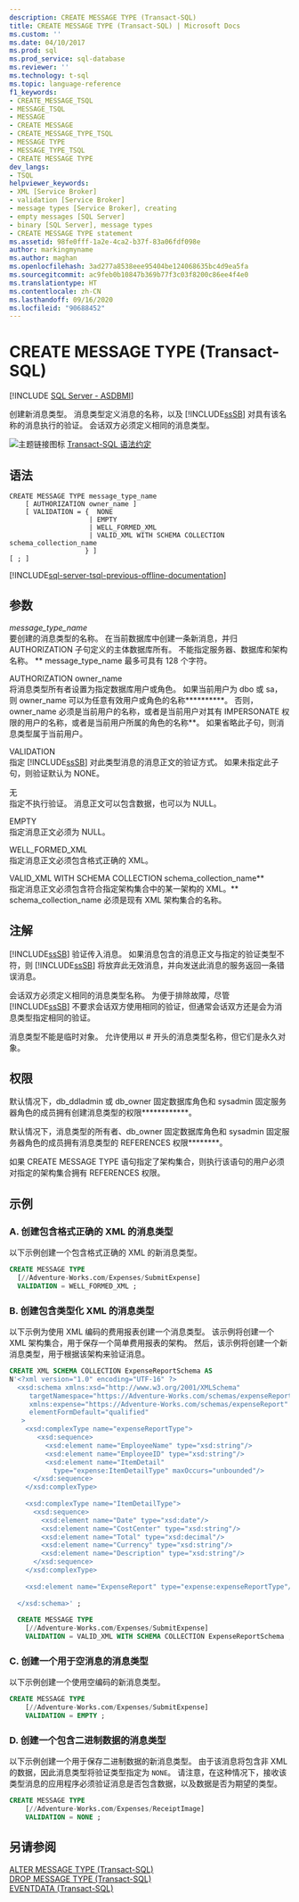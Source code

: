 ```yaml
---
description: CREATE MESSAGE TYPE (Transact-SQL)
title: CREATE MESSAGE TYPE (Transact-SQL) | Microsoft Docs
ms.custom: ''
ms.date: 04/10/2017
ms.prod: sql
ms.prod_service: sql-database
ms.reviewer: ''
ms.technology: t-sql
ms.topic: language-reference
f1_keywords:
- CREATE_MESSAGE_TSQL
- MESSAGE_TSQL
- MESSAGE
- CREATE MESSAGE
- CREATE_MESSAGE_TYPE_TSQL
- MESSAGE TYPE
- MESSAGE_TYPE_TSQL
- CREATE MESSAGE TYPE
dev_langs:
- TSQL
helpviewer_keywords:
- XML [Service Broker]
- validation [Service Broker]
- message types [Service Broker], creating
- empty messages [SQL Server]
- binary [SQL Server], message types
- CREATE MESSAGE TYPE statement
ms.assetid: 98fe0fff-1a2e-4ca2-b37f-83a06fdf098e
author: markingmyname
ms.author: maghan
ms.openlocfilehash: 3ad277a8538eee95404be124068635bc4d9ea5fa
ms.sourcegitcommit: ac9feb0b10847b369b77f3c03f8200c86ee4f4e0
ms.translationtype: HT
ms.contentlocale: zh-CN
ms.lasthandoff: 09/16/2020
ms.locfileid: "90688452"
---
```

# <a name="create-message-type-transact-sql"></a>CREATE MESSAGE TYPE (Transact-SQL)
[!INCLUDE [SQL Server - ASDBMI](../../includes/applies-to-version/sql-asdbmi.md)]

  创建新消息类型。 消息类型定义消息的名称，以及 [!INCLUDE[ssSB](../../includes/sssb-md.md)] 对具有该名称的消息执行的验证。 会话双方必须定义相同的消息类型。  
  
 ![主题链接图标](../../database-engine/configure-windows/media/topic-link.gif "“主题链接”图标") [Transact-SQL 语法约定](../../t-sql/language-elements/transact-sql-syntax-conventions-transact-sql.md)  
  
## <a name="syntax"></a>语法  
  
```syntaxsql
CREATE MESSAGE TYPE message_type_name  
    [ AUTHORIZATION owner_name ]  
    [ VALIDATION = {  NONE  
                    | EMPTY   
                    | WELL_FORMED_XML  
                    | VALID_XML WITH SCHEMA COLLECTION schema_collection_name  
                   } ]  
[ ; ]  
```  
  
[!INCLUDE[sql-server-tsql-previous-offline-documentation](../../includes/sql-server-tsql-previous-offline-documentation.md)]

## <a name="arguments"></a>参数
 *message_type_name*  
 要创建的消息类型的名称。 在当前数据库中创建一条新消息，并归 AUTHORIZATION 子句定义的主体数据库所有。 不能指定服务器、数据库和架构名称。 ** message_type_name 最多可具有 128 个字符。  
  
 AUTHORIZATION owner_name   
 将消息类型所有者设置为指定数据库用户或角色。 如果当前用户为 dbo 或 sa，则 owner_name 可以为任意有效用户或角色的名称**********。 否则，owner_name 必须是当前用户的名称，或者是当前用户对其有 IMPERSONATE 权限的用户的名称，或者是当前用户所属的角色的名称**。 如果省略此子句，则消息类型属于当前用户。  
  
 VALIDATION  
 指定 [!INCLUDE[ssSB](../../includes/sssb-md.md)] 对此类型消息的消息正文的验证方式。 如果未指定此子句，则验证默认为 NONE。  
  
 无  
 指定不执行验证。 消息正文可以包含数据，也可以为 NULL。  
  
 EMPTY  
 指定消息正文必须为 NULL。  
  
 WELL_FORMED_XML  
 指定消息正文必须包含格式正确的 XML。  
  
 VALID_XML WITH SCHEMA COLLECTION schema_collection_name**  
 指定消息正文必须包含符合指定架构集合中的某一架构的 XML。** schema_collection_name 必须是现有 XML 架构集合的名称。  
  
## <a name="remarks"></a>注解  
 [!INCLUDE[ssSB](../../includes/sssb-md.md)] 验证传入消息。 如果消息包含的消息正文与指定的验证类型不符，则 [!INCLUDE[ssSB](../../includes/sssb-md.md)] 将放弃此无效消息，并向发送此消息的服务返回一条错误消息。  
  
 会话双方必须定义相同的消息类型名称。 为便于排除故障，尽管 [!INCLUDE[ssSB](../../includes/sssb-md.md)] 不要求会话双方使用相同的验证，但通常会话双方还是会为消息类型指定相同的验证。  
  
 消息类型不能是临时对象。 允许使用以 # 开头的消息类型名称，但它们是永久对象。  
  
## <a name="permissions"></a>权限  
 默认情况下，db_ddladmin 或 db_owner 固定数据库角色和 sysadmin 固定服务器角色的成员拥有创建消息类型的权限************。  
  
 默认情况下，消息类型的所有者、db_owner 固定数据库角色和 sysadmin 固定服务器角色的成员拥有消息类型的 REFERENCES 权限********。  
  
 如果 CREATE MESSAGE TYPE 语句指定了架构集合，则执行该语句的用户必须对指定的架构集合拥有 REFERENCES 权限。  
  
## <a name="examples"></a>示例  
  
### <a name="a-creating-a-message-type-containing-well-formed-xml"></a>A. 创建包含格式正确的 XML 的消息类型  
 以下示例创建一个包含格式正确的 XML 的新消息类型。  
  
```sql  
CREATE MESSAGE TYPE  
  [//Adventure-Works.com/Expenses/SubmitExpense]  
  VALIDATION = WELL_FORMED_XML ;     
```  
  
### <a name="b-creating-a-message-type-containing-typed-xml"></a>B. 创建包含类型化 XML 的消息类型  
 以下示例为使用 XML 编码的费用报表创建一个消息类型。 该示例将创建一个 XML 架构集合，用于保存一个简单费用报表的架构。 然后，该示例将创建一个新消息类型，用于根据该架构来验证消息。  
  
```sql  
CREATE XML SCHEMA COLLECTION ExpenseReportSchema AS  
N'<?xml version="1.0" encoding="UTF-16" ?>  
  <xsd:schema xmlns:xsd="http://www.w3.org/2001/XMLSchema"  
     targetNamespace="https://Adventure-Works.com/schemas/expenseReport"  
     xmlns:expense="https://Adventure-Works.com/schemas/expenseReport"  
     elementFormDefault="qualified"  
   >   
    <xsd:complexType name="expenseReportType">  
       <xsd:sequence>  
         <xsd:element name="EmployeeName" type="xsd:string"/>  
         <xsd:element name="EmployeeID" type="xsd:string"/>  
         <xsd:element name="ItemDetail"  
           type="expense:ItemDetailType" maxOccurs="unbounded"/>  
      </xsd:sequence>  
    </xsd:complexType>  
  
    <xsd:complexType name="ItemDetailType">  
      <xsd:sequence>  
        <xsd:element name="Date" type="xsd:date"/>  
        <xsd:element name="CostCenter" type="xsd:string"/>  
        <xsd:element name="Total" type="xsd:decimal"/>  
        <xsd:element name="Currency" type="xsd:string"/>  
        <xsd:element name="Description" type="xsd:string"/>  
      </xsd:sequence>  
    </xsd:complexType>  
  
    <xsd:element name="ExpenseReport" type="expense:expenseReportType"/>  
  
  </xsd:schema>' ;  
  
  CREATE MESSAGE TYPE  
    [//Adventure-Works.com/Expenses/SubmitExpense]  
    VALIDATION = VALID_XML WITH SCHEMA COLLECTION ExpenseReportSchema ;  
```  
  
### <a name="c-creating-a-message-type-for-an-empty-message"></a>C. 创建一个用于空消息的消息类型  
 以下示例创建一个使用空编码的新消息类型。  
  
```sql  
CREATE MESSAGE TYPE  
    [//Adventure-Works.com/Expenses/SubmitExpense]  
    VALIDATION = EMPTY ;  
```  
  
### <a name="d-creating-a-message-type-containing-binary-data"></a>D. 创建一个包含二进制数据的消息类型  
 以下示例创建一个用于保存二进制数据的新消息类型。 由于该消息将包含非 XML 的数据，因此消息类型将验证类型指定为 `NONE`。 请注意，在这种情况下，接收该类型消息的应用程序必须验证消息是否包含数据，以及数据是否为期望的类型。  
  
```sql  
CREATE MESSAGE TYPE  
    [//Adventure-Works.com/Expenses/ReceiptImage]  
    VALIDATION = NONE ;  
```  
  
## <a name="see-also"></a>另请参阅  
 [ALTER MESSAGE TYPE (Transact-SQL)](../../t-sql/statements/alter-message-type-transact-sql.md)   
 [DROP MESSAGE TYPE (Transact-SQL)](../../t-sql/statements/drop-message-type-transact-sql.md)   
 [EVENTDATA (Transact-SQL)](../../t-sql/functions/eventdata-transact-sql.md)  
  
  
